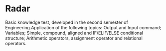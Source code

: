 # Radar
Basic knowledge test, developed in the second semester of Engineering.Application of the following topics: Output and Input command; Variables; Simple, compound, aligned and IF/ELIF/ELSE conditional structure; Arithmetic operators, assignment operator and relational operators.
